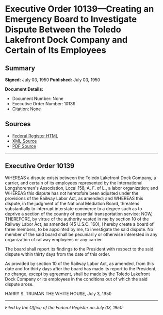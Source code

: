 # Executive Order 10139—Creating an Emergency Board to Investigate Dispute Between the Toledo Lakefront Dock Company and Certain of Its Employees

## Summary

**Signed:** July 03, 1950
**Published:** July 03, 1950

**Document Details:**
- Document Number: None
- Executive Order Number: 10139
- Citation: None

## Sources
- [Federal Register HTML](https://www.presidency.ucsb.edu/documents/executive-order-10139-creating-emergency-board-investigate-dispute-between-the-toledo)
- [XML Source](None)
- [PDF Source](None)

---

## Executive Order 10139

WHEREAS a dispute exists between the Toledo Lakefront Dock Company, a carrier, and certain of its employees represented by the International Longshoremen's Association, Local 158, A. F. of L., a labor organization; and
WHEREAS this dispute has not heretofore been adjusted under the provisions of the Railway Labor Act, as amended; and
WHEREAS this dispute, in the judgment of the National Mediation Board, threatens substantially to interrupt interstate commerce to a degree such as to deprive a section of the country of essential transportation service:
NOW, THEREFORE, by virtue of the authority vested in me by section 10 of the Railway Labor Act, as amended (45 U.S.C. 160), I hereby create a board of three members, to be appointed by me, to investigate the said dispute. No member of the said board shall be pecuniarily or otherwise interested in any organization of railway employees or any carrier.

The board shall report its findings to the President with respect to the said dispute within thirty days from the date of this order.

As provided by section 10 of the Railway Labor Act, as amended, from this date and for thirty days after the board has made its report to the President, no change, except by agreement, shall be made by the Toledo Lakefront Dock Company or its employees in the conditions out of which the said dispute arose.

HARRY S. TRUMAN
THE WHITE HOUSE,
July 3, 1950

---

*Filed by the Office of the Federal Register on July 03, 1950*
